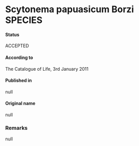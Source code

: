 # Scytonema papuasicum Borzi SPECIES

#### Status
ACCEPTED

#### According to
The Catalogue of Life, 3rd January 2011

#### Published in
null

#### Original name
null

### Remarks
null